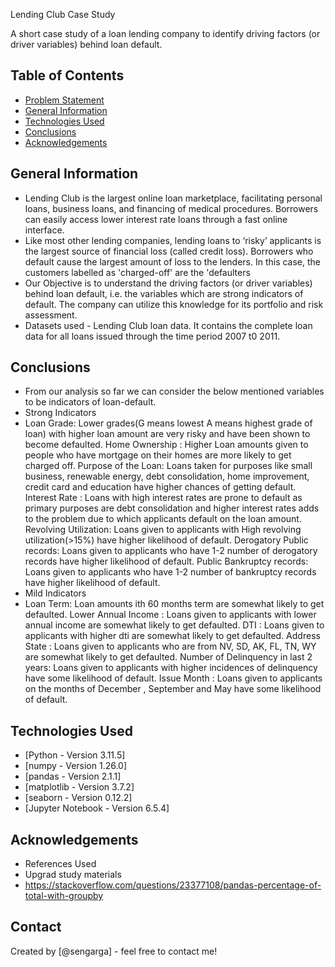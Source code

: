 Lending Club Case Study

A short case study of a loan lending company to identify driving factors (or driver variables) behind loan default.


## Table of Contents
* [Problem Statement](#problem-statement)
* [General Information](#general-information)
* [Technologies Used](#technologies-used)
* [Conclusions](#conclusions)
* [Acknowledgements](#acknowledgements)



## General Information
- Lending Club is the largest online loan marketplace, facilitating personal loans, business loans, and financing of medical procedures. Borrowers can easily access lower interest rate loans through a fast online interface. 
- Like most other lending companies, lending loans to ‘risky’ applicants is the largest source of financial loss (called credit loss). Borrowers who default cause the largest amount of loss to the lenders. In this case, the customers labelled as 'charged-off' are the 'defaulters
- Our Objective is to understand the driving factors (or driver variables) behind loan default, i.e. the variables which are strong indicators of default. The company can utilize this knowledge for its portfolio and risk assessment. 
- Datasets used - Lending Club loan data. It contains the complete loan data for all loans issued through the time period 2007 t0 2011.

 
## Conclusions
- From our analysis so far we can consider the below mentioned variables to be indicators of loan-default.
- Strong Indicators
- Loan Grade: Lower grades(G means lowest A means highest grade of loan) with higher loan amount are very risky and have been  shown to become defaulted.
Home Ownership :  Higher Loan amounts  given to people who have mortgage on their homes are more likely to get charged off.
Purpose of the Loan: Loans taken for purposes like small business, renewable energy, debt consolidation, home improvement, credit card and education have higher chances of getting default.
Interest Rate : Loans with high interest rates are prone to default as primary purposes are debt consolidation and higher interest rates adds to the problem due to which applicants default on the loan amount.
Revolving Utilization: Loans given to applicants with High revolving utilization(>15%) have higher likelihood of default.
Derogatory Public records: Loans given to applicants who have 1-2 number of derogatory records have higher likelihood of default.
Public Bankruptcy records: Loans given to applicants who have 1-2 number of bankruptcy records have higher likelihood of default.
- Mild Indicators
- Loan Term: Loan amounts ith 60 months term are somewhat likely to get defaulted.
Lower Annual Income : Loans given to applicants with lower annual income are somewhat likely to get defaulted.
DTI : Loans given to applicants with higher dti are somewhat likely to get defaulted.
Address State  : Loans given to applicants who are from NV, SD, AK, FL, TN, WY are somewhat likely to get defaulted.
Number of Delinquency  in last 2 years: Loans given to applicants with higher incidences of delinquency  have some likelihood of default.
Issue Month : Loans given to applicants on the months of December , September and May have some likelihood of default.




## Technologies Used
- [Python - Version 3.11.5]
- [numpy - Version 1.26.0]
- [pandas - Version 2.1.1]
- [matplotlib - Version 3.7.2]
- [seaborn - Version 0.12.2]
- [Jupyter Notebook - Version 6.5.4]


## Acknowledgements

- References Used
- Upgrad study materials 
- https://stackoverflow.com/questions/23377108/pandas-percentage-of-total-with-groupby



## Contact
Created by [@sengarga] - feel free to contact me!

